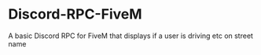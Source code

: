 # Discord-RPC-FiveM
A basic Discord RPC for FiveM that displays if a user is driving etc on street name
